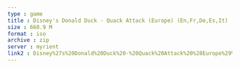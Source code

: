 ```yaml
---
type : game
title : Disney's Donald Duck - Quack Attack (Europe) (En,Fr,De,Es,It)
size : 660.9 M
format : iso
archive : zip
server : myrient
link2 : Disney%27s%20Donald%20Duck%20-%20Quack%20Attack%20%28Europe%29%20%28En%2CFr%2CDe%2CEs%2CIt%29
---
```

